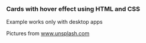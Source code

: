 ### Cards with hover effect using HTML and CSS

Example works only with desktop apps 

Pictures from www.unsplash.com 
